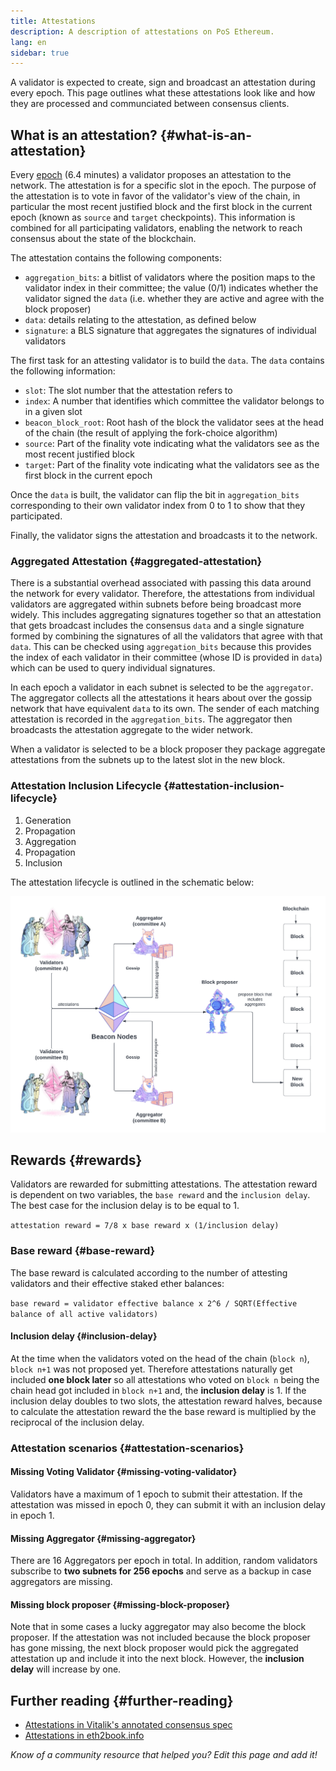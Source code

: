 ```yaml
---
title: Attestations
description: A description of attestations on PoS Ethereum.
lang: en
sidebar: true
---
```


A validator is expected to create, sign and broadcast an attestation during every epoch. This page outlines what these attestations look like and how they are processed and communciated between consensus clients.

## What is an attestation? {#what-is-an-attestation}

Every [epoch](/glossary/#epoch) (6.4 minutes) a validator proposes an attestation to the network. The attestation is for a specific slot in the epoch. The purpose of the attestation is to vote in favor of the validator's view of the chain, in particular the most recent justified block and the first block in the current epoch (known as `source` and `target` checkpoints). This information is combined for all participating validators, enabling the network to reach consensus about the state of the blockchain.

The attestation contains the following components:

- `aggregation_bits`: a bitlist of validators where the position maps to the validator index in their committee; the value (0/1) indicates whether the validator signed the `data` (i.e. whether they are active and agree with the block proposer)
- `data`: details relating to the attestation, as defined below
- `signature`: a BLS signature that aggregates the signatures of individual validators

The first task for an attesting validator is to build the `data`. The `data` contains the following information:

- `slot`: The slot number that the attestation refers to
- `index`: A number that identifies which committee the validator belongs to in a given slot
- `beacon_block_root`: Root hash of the block the validator sees at the head of the chain (the result of applying the fork-choice algorithm)
- `source`: Part of the finality vote indicating what the validators see as the most recent justified block
- `target`: Part of the finality vote indicating what the validators see as the first block in the current epoch

Once the `data` is built, the validator can flip the bit in `aggregation_bits` corresponding to their own validator index from 0 to 1 to show that they participated.

Finally, the validator signs the attestation and broadcasts it to the network.

### Aggregated Attestation {#aggregated-attestation}

There is a substantial overhead associated with passing this data around the network for every validator. Therefore, the attestations from individual validators are aggregated within subnets before being broadcast more widely. This includes aggregating signatures together so that an attestation that gets broadcast includes the consensus `data` and a single signature formed by combining the signatures of all the validators that agree with that `data`. This can be checked using `aggregation_bits` because this provides the index of each validator in their committee (whose ID is provided in `data`) which can be used to query individual signatures.

In each epoch a validator in each subnet is selected to be the `aggregator`. The aggregator collects all the attestations it hears about over the gossip network that have equivalent `data` to its own. The sender of each matching attestation is recorded in the `aggregation_bits`. The aggregator then broadcasts the attestation aggregate to the wider network.

When a validator is selected to be a block proposer they package aggregate attestations from the subnets up to the latest slot in the new block.

### Attestation Inclusion Lifecycle {#attestation-inclusion-lifecycle}

1. Generation
2. Propagation
3. Aggregation
4. Propagation
5. Inclusion

The attestation lifecycle is outlined in the schematic below:

![attestation lifecyle](./attestation_schematic.png)

## Rewards {#rewards}

Validators are rewarded for submitting attestations. The attestation reward is dependent on two variables, the `base reward` and the `inclusion delay`. The best case for the inclusion delay is to be equal to 1.

`attestation reward = 7/8 x base reward x (1/inclusion delay)`

### Base reward {#base-reward}

The base reward is calculated according to the number of attesting validators and their effective staked ether balances:

`base reward = validator effective balance x 2^6 / SQRT(Effective balance of all active validators)`

#### Inclusion delay {#inclusion-delay}

At the time when the validators voted on the head of the chain (`block n`), `block n+1` was not proposed yet. Therefore attestations naturally get included **one block later** so all attestations who voted on `block n` being the chain head got included in `block n+1` and, the **inclusion delay** is 1. If the inclusion delay doubles to two slots, the attestation reward halves, because to calculate the attestation reward the the base reward is multiplied by the reciprocal of the inclusion delay.

### Attestation scenarios {#attestation-scenarios}

#### Missing Voting Validator {#missing-voting-validator}

Validators have a maximum of 1 epoch to submit their attestation. If the attestation was missed in epoch 0, they can submit it with an inclusion delay in epoch 1.

#### Missing Aggregator {#missing-aggregator}

There are 16 Aggregators per epoch in total. In addition, random validators subscribe to **two subnets for 256 epochs** and serve as a backup in case aggregators are missing.

#### Missing block proposer {#missing-block-proposer}

Note that in some cases a lucky aggregator may also become the block proposer. If the attestation was not included because the block proposer has gone missing, the next block proposer would pick the aggregated attestation up and include it into the next block. However, the **inclusion delay** will increase by one.

## Further reading {#further-reading}

- [Attestations in Vitalik's annotated consensus spec](https://github.com/ethereum/annotated-spec/blob/master/phase0/beacon-chain.md#attestationdata)
- [Attestations in eth2book.info](<[/whitepaper/](https://eth2book.info/altair/annotated-spec/#attestation)>)

_Know of a community resource that helped you? Edit this page and add it!_
